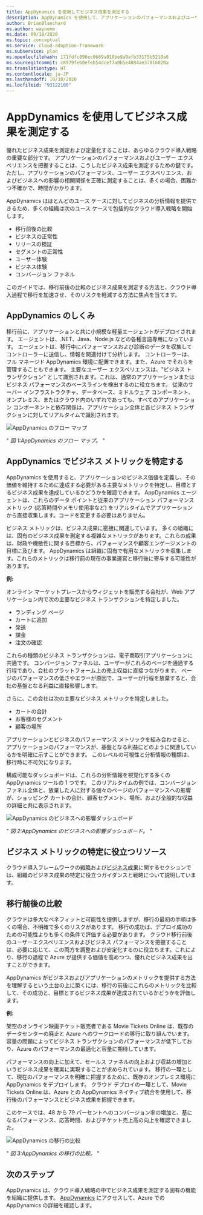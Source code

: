 ```yaml
---
title: AppDynamics を使用してビジネス成果を測定する
description: AppDynamics を使用して、アプリケーションのパフォーマンスおよびユーザー エクスペリエンスがビジネス成果にどのように影響するかを把握します。
author: BrianBlanchard
ms.author: wayneme
ms.date: 09/18/2020
ms.topic: conceptual
ms.service: cloud-adoption-framework
ms.subservice: plan
ms.openlocfilehash: 171fdfc896ec0669a010be9a9afb33175b5210a6
ms.sourcegitcommit: c8979feb0efeb54dcef7a0b5e4084ae37016020a
ms.translationtype: HT
ms.contentlocale: ja-JP
ms.lasthandoff: 10/30/2020
ms.locfileid: "93122100"
---
```

<!-- docutune:casing "Movie Tickets Online" -->

# <a name="measure-business-outcomes-with-appdynamics"></a>AppDynamics を使用してビジネス成果を測定する

優れたビジネス成果を測定および定量化することは、あらゆるクラウド導入戦略の重要な部分です。 アプリケーションのパフォーマンスおよびユーザー エクスペリエンスを把握することは、こうしたビジネス成果を測定するための鍵です。 ただし、アプリケーションのパフォーマンス、ユーザー エクスペリエンス、およびビジネスへの影響の相関関係を正確に測定することは、多くの場合、困難かつ不確かで、時間がかかります。

AppDynamics はほとんどのユース ケースに対してビジネスの分析情報を提供できるため、多くの組織は次のユース ケースで包括的なクラウド導入戦略を開始します。

- 移行前後の比較
- ビジネスの正常性
- リリースの検証
- セグメントの正常性
- ユーザー体験
- ビジネス体験
- コンバージョン ファネル

このガイドでは、移行前後の比較のビジネス成果を測定する方法と、クラウド導入過程で移行を加速させ、そのリスクを軽減する方法に焦点を当てます。

## <a name="how-appdynamics-works"></a>AppDynamics のしくみ

移行前に、アプリケーションと共に小規模な軽量エージェントがデプロイされます。 エージェントは、.NET、Java、Node.js などの各種言語専用になっています。 エージェントは、移行中にパフォーマンスおよび診断のデータを収集してコントローラーに送信し、情報を関連付けて分析します。 コントローラーは、フル マネージド AppDynamics 環境に配置できます。また、Azure でそれらを管理することもできます。 主要なユーザー エクスペリエンスは、"ビジネス トランザクション" として識別されます。これは、通常のアプリケーションまたはビジネス パフォーマンスのベースラインを検出するのに役立ちます。 従来のサーバー インフラストラクチャ、データベース、ミドルウェア コンポーネント、オンプレミス、またはクラウド内のいずれであっても、すべてのアプリケーション コンポーネントと依存関係は、アプリケーション全体と各ビジネス トランザクションに対してリアルタイムで識別されます。

![AppDynamics のフロー マップ](./media/app-dynamics-flow-map.jpg)

" _図 1:AppDynamics のフロー マップ。_ "

## <a name="appdynamics-identifies-business-metrics"></a>AppDynamics でビジネス メトリックを特定する

AppDynamics を使用すると、アプリケーションのビジネス価値を定義し、その価値を維持するために達成する必要がある主要なメトリックを特定し、目標とするビジネス成果を達成しているかどうかを確認できます。 AppDynamics エージェントは、これらのデータ ポイントと従来のアプリケーション パフォーマンス メトリック (応答時間やメモリ使用率など) をリアルタイムでアプリケーションから直接収集します。コードを変更する必要はありません。

ビジネス メトリックは、ビジネス成果に密接に関連しています。 多くの組織には、固有のビジネス成果を測定する複雑なメトリックがあります。これらの成果は、財政や機敏性に関する目標から、パフォーマンスや顧客エンゲージメントの目標に及びます。 AppDynamics は組織に固有で有用なメトリックを収集します。これらのメトリックは移行前の現在の事業運営と移行後に寄与する可能性があります。

**例:**

オンライン マーケットプレースからウィジェットを販売する会社が、Web アプリケーション内で次の主要なビジネス トランザクションを特定しました。

- ランディング ページ
- カートに追加
- 発送
- 課金
- 注文の確認

これらの種類のビジネス トランザクションは、電子商取引アプリケーションに共通です。 コンバージョン ファネルは、ユーザーがこれらのページを通過する行程であり、会社のプラットフォーム上の売上収益に直接つながります。 ページのパフォーマンスの低さやエラーが原因で、ユーザーが行程を放棄すると、会社の基盤となる利益に直接影響します。

さらに、この会社は次の主要なビジネス メトリックを特定しました。

- カートの合計
- お客様のセグメント
- 顧客の場所

アプリケーションとビジネスのパフォーマンス メトリックを組み合わせると、アプリケーションのパフォーマンスが、基盤となる利益にどのように関連しているかを明確に示すことができます。 このレベルの可視性と分析情報の種類は、移行時に不可欠になります。

構成可能なダッシュボードは、これらの分析情報を視覚化する多くの AppDynamics ツールの 1 つです。 このリアルタイムの例では、コンバージョン ファネル全体と、放棄した人に対する個々のページのパフォーマンスへの影響が、ショッピング カートの合計、顧客セグメント、場所、および全般的な収益の詳細と共に表示されます。

![AppDynamics のビジネスへの影響ダッシュボード](./media/app-dynamics-business-impact-dashboard.jpg)

" _図 2:AppDynamics のビジネスへの影響ダッシュボード。_ "

## <a name="resources-to-help-identify-business-metrics"></a>ビジネス メトリックの特定に役立つリソース

クラウド導入フレームワークの[戦略](../strategy/index.md)および[ビジネス成果](../strategy/business-outcomes/index.md)に関するセクションでは、組織のビジネス成果の特定に役立つガイダンスと戦略について説明しています。

## <a name="pre--and-post-migration-comparison"></a>移行前後の比較

クラウドは多大なベネフィットと可能性を提供しますが、移行の最初の手順は多くの場合、不明確で多くのリスクがあります。 移行の成功は、デプロイ成功のための可能性よりも多くの条件で評価する必要があります。 クラウド移行前後のユーザーエクスペリエンスおよびビジネス パフォーマンスを把握することは、必要に応じて、この両方を調整および安定化するのに役立ちます。これにより、移行の過程で Azure が提供する価値を高めつつ、優れたビジネス成果を出すことができます。

AppDynamics がビジネスおよびアプリケーションのメトリックを提供する方法を理解するという土台の上に築くには、移行の前後にこれらのメトリックを比較して、その成功と、目標とするビジネス成果が達成されているかどうかを評価します。

**例:**

架空のオンライン映画チケット販売者である Movie Tickets Online は、既存のデータセンターの廃止と Azure へのワークロードの移行に取り組んでいます。 容量の問題によってビジネス トランザクションのパフォーマンスが低下しており、Azure のパフォーマンスの最適化と容量に期待しています。

パフォーマンスの向上に加えて、セールス ファネルの向上および収益の増加というビジネス成果を確実に実現することが求められています。 移行の一環として、現在のパフォーマンスを明確に把握するために、既存のオンプレミス環境に AppDynamics をデプロイします。 クラウド デプロイの一環として、Movie Tickets Online は、Azure との AppDynamics ネイティブ統合を使用して、移行後のパフォーマンスとビジネス成果を把握できます。

このケースでは、48 から 79 パーセントへのコンバージョン率の増加と、基になるパフォーマンス、応答時間、およびチケット売上高の向上を確認できました。

![AppDynamics の移行の比較](./media/app-dynamics-migration-comparison.jpg)

" _図 3:AppDynamics の移行の比較。_ "

## <a name="next-steps"></a>次のステップ

AppDynamics は、クラウド導入戦略の中でビジネス成果を測定する固有の機能を組織に提供します。 [AppDynamics](https://www.appdynamics.com/product/infrastructure-monitoring/cloud-monitoring/microsoft-azure) にアクセスして、Azure での AppDynamics の詳細を確認します。
